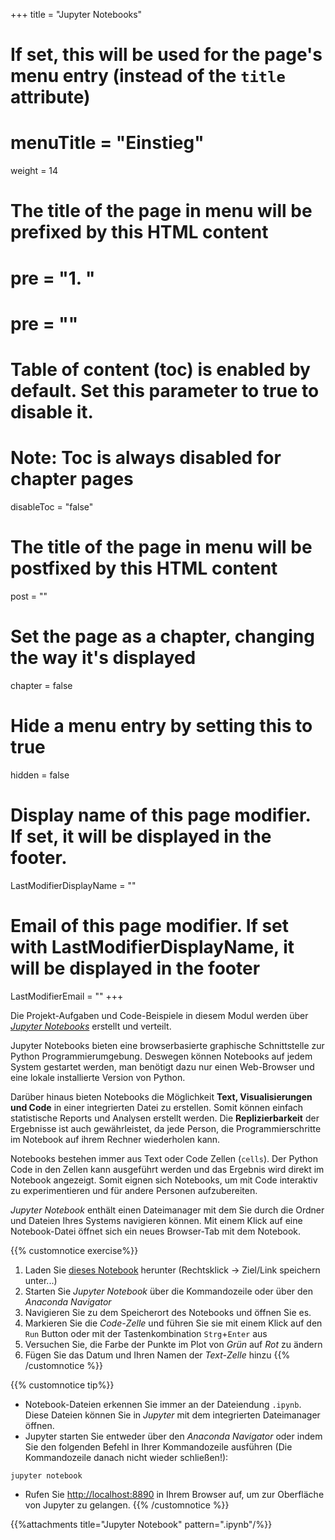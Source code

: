 +++
title = "Jupyter Notebooks"
# If set, this will be used for the page's menu entry (instead of the `title` attribute)
# menuTitle = "Einstieg"
weight = 14
# The title of the page in menu will be prefixed by this HTML content
# pre = "<b>1. </b>"
# pre = "<i class='fab fa-github'></i>"
# Table of content (toc) is enabled by default. Set this parameter to true to disable it.
# Note: Toc is always disabled for chapter pages
disableToc = "false"
# The title of the page in menu will be postfixed by this HTML content
post = ""
# Set the page as a chapter, changing the way it's displayed
chapter = false
# Hide a menu entry by setting this to true
hidden = false
# Display name of this page modifier. If set, it will be displayed in the footer.
LastModifierDisplayName = ""
# Email of this page modifier. If set with LastModifierDisplayName, it will be displayed in the footer
LastModifierEmail = ""
+++

Die Projekt-Aufgaben und Code-Beispiele in diesem Modul werden über [*Jupyter Notebooks*](https://jupyter.org/) erstellt und verteilt.

Jupyter Notebooks bieten eine browserbasierte graphische Schnittstelle zur Python Programmierumgebung. Deswegen können Notebooks auf jedem System gestartet werden, man benötigt dazu nur einen Web-Browser und eine lokale installierte Version von Python.

Darüber hinaus bieten Notebooks die Möglichkeit **Text, Visualisierungen und Code** in einer integrierten Datei zu erstellen. Somit können einfach statistische Reports und Analysen erstellt werden. Die **Replizierbarkeit** der Ergebnisse ist auch gewährleistet, da jede Person, die Programmierschritte im Notebook auf ihrem Rechner wiederholen kann.

Notebooks bestehen immer aus Text oder Code Zellen (`cells`). Der Python Code in den Zellen kann ausgeführt werden und das Ergebnis wird direkt im Notebook angezeigt. Somit eignen sich Notebooks, um mit Code interaktiv zu experimentieren und für andere Personen aufzubereiten.

*Jupyter Notebook* enthält einen Dateimanager mit dem Sie durch die Ordner und Dateien Ihres Systems navigieren können. Mit einem Klick auf eine Notebook-Datei öffnet sich ein neues Browser-Tab mit dem Notebook.

{{% customnotice exercise%}}

1. Laden Sie [dieses Notebook](../notebooks.files/tutorial_jupyter.ipynb) herunter (Rechtsklick -> Ziel/Link speichern unter...)
2. Starten Sie *Jupyter Notebook* über die Kommandozeile oder über den *Anaconda Navigator*
3. Navigieren Sie zu dem Speicherort des Notebooks und öffnen Sie es.
4. Markieren Sie die *Code-Zelle* und führen Sie sie mit einem Klick auf den `Run` Button oder mit der Tastenkombination `Strg`+`Enter` aus
5. Versuchen Sie, die Farbe der Punkte im Plot von *Grün* auf *Rot* zu ändern
6. Fügen Sie das Datum und Ihren Namen der *Text-Zelle* hinzu
{{% /customnotice %}}


{{% customnotice tip%}}

- Notebook-Dateien erkennen Sie immer an der Dateiendung `.ipynb`. Diese Dateien können Sie in *Jupyter* mit dem integrierten Dateimanager öffnen.
- Jupyter starten Sie entweder über den *Anaconda Navigator* oder indem Sie den folgenden Befehl in Ihrer Kommandozeile ausführen (Die Kommandozeile danach nicht wieder schließen!):
```shell
jupyter notebook
```
- Rufen Sie [http://localhost:8890](http://localhost:8890/tree) in Ihrem Browser auf, um zur Oberfläche von Jupyter zu gelangen.
{{% /customnotice %}}

{{%attachments title="Jupyter Notebook" pattern=".ipynb"/%}}
